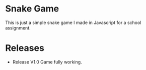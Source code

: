 # Snake Game

This is just a simple snake game I made in Javascript for a school assignment.

# Releases

- Release V1.0
Game fully working.
